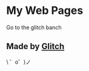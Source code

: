 My Web Pages
=================
Go to the glitch banch

Made by [Glitch](https://glitch.com/)
-------------------

\ ゜o゜)ノ
